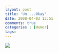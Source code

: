 ```yaml
---
layout: post
title: 'Um....Okay'
date: 2008-04-03 13:51
comments: true
categories : [Humor]
tags:
---
```

<img src="/images/ebayblunder.jpg">


